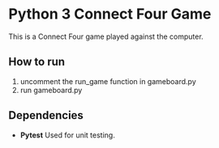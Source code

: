 Python 3 Connect Four Game
==========================

This is a Connect Four game played against the computer.


## How to run
1. uncomment the run_game function in gameboard.py
2. run gameboard.py

## Dependencies
- **Pytest**
Used for unit testing. 
